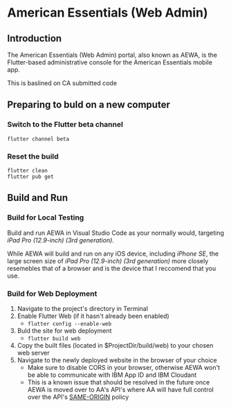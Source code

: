 # American Essentials (Web Admin)

## Introduction 
The American Essentials (Web Admin) portal, also known as AEWA, is the Flutter-based administrative console for the American Essentials mobile app.

This is baslined on CA submitted code



## Preparing to buld on a new computer

### Switch to the Flutter beta channel
```
flutter channel beta
```

### Reset the build
```
flutter clean
flutter pub get
```

## Build and Run 

### Build for Local Testing
Build and run AEWA in Visual Studio Code as your normally would, targeting _iPad Pro (12.9-inch) (3rd generation)_.

While AEWA will build and run on any iOS device, including _iPhone SE_, the large screen size of _iPad Pro (12.9-inch) (3rd generation)_ more closely resemebles that of a browser and is the device that I reccomend that you use.

### Build for Web Deployment
1) Navigate to the project's directory in Terminal
2) Enable Flutter Web (if it hasn't already been enabled)
   * `flutter config --enable-web`
3) Buld the site for web deployment
   * `flutter build web`
4) Copy the built files (located in $ProjectDir/build/web) to your chosen web server
5) Navigate to the newly deployed website in the browser of your choice
   * Make sure to disable CORS in your browser, otherwise AEWA won't be able to communicate with IBM App ID and IBM Cloudant
   * This is a known issue that should be resolved in the future once AEWA is moved over to AA's API's where AA will have full control over the API's [SAME-ORIGIN](https://developer.mozilla.org/en-US/docs/Web/Security/Same-origin_policy) policy
